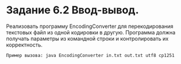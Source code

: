# Задание 6.2 Ввод-вывод.

Реализовать программу EncodingConverter для перекодирования текстовых файл из одной кодировки в другую. Программа должна получать параметры из командной строки и контролировать их корректность.

```text
Пример вызова: java EncodingConverter in.txt out.txt utf8 cp1251
```


